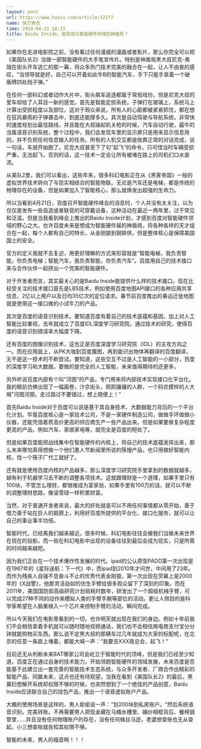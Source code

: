 ```yaml
---
layout: post
url: https://www.huxiu.com/article/32277
name: 快刀青衣
time: 2014-04-21 18:13
title: Baidu Inside，能否成为智能硬件领域的神盾局？
---
```

如果你在走进电影院之前，没有看过任何漫威的漫画或者影片，那么你完全可以把《美国队长2》当做一部智能硬件的大手笔宣传片。特别是神盾局黑大叔尼克-弗瑞在街头开车逃亡的那一幕，将众多热门技术完美的融合在一起，让人不由衷的感叹，“当领导就是好，自己可以开着如此牛B的智能汽车，手下只能手拿着一个破盾牌四处挡子弹。”

在任何一部科幻或者动作大片中，街头飙车追逐都属于常规戏份，但是尼克大叔的爱车却给了人耳目一新的感觉。首先是智能定损系统，子弹打在玻璃上，系统马上计算出受损程度以及部位，这对于观众来说，所有人的心脏都被紧紧抓住，都在想在狂风暴雨的子弹袭击中，到底还能撑多久。其次是自动驾驶与导航系统，非常快的速度规划出最佳路线，并且能在大叔操起机关枪的时候，汽车自动行驶。最牛的当属语音识别系统，整个过程中，我们会发现车里的显示屏只是用来显示信息用的，并不负担任何信息输入的任务。所有的人机交互都是依靠正常的对话完成，说一句话，车就开始跑了。尼克大叔甚至下了句”起飞“的命令，只可惜当时车辆受损严重，无法起飞，否则的话，这一技术一定会让所有被堵在路上的司机们口水直流。

从美队2里，我们可以看出，这些年来，很多科幻电影正在从《黑客帝国》一般的虚拟世界技术转向了与现实相结合的智能物联。无论是汽车还是电梯，都是传统的物理存在的设备，但是如果加入了智能核心，那么就焕发出超强的生命力。

所以当看到4月21日，百度召开智能硬件峰会的消息时，个人并没有太关注，以为仅仅是发布一些自造或者联营的可穿戴设备，这种活动在最近一两年里，过于常见和泛滥。但是当我看到峰会上推出的Baidu Inside计划，才感到百度对智能硬件领域的野心之大。也许百度未来是想成为智能硬件届的神盾局，将各种各样的天才组合在一起，每个人都有自己的特长，从金刚狼到钢铁侠，但是整体核心是保障美国国土的安全。

官方的定义我就不去复述，用更好理解的方式来形容就是”智能电梯，我负责智能，你负责电梯；智能汽车，我负责智能，你负责汽车“。百度用自己的技术接口来与合作伙伴一起拼出一个完美的智能硬件。

对于开发者而言，其实最关心的是Baidu Inside能提供什么样的技术接口。现在比较受关注的技术接口首先是LBS技术，例如使用百度地图API接口的各种应用共享信息，2亿以上用户以及日均35亿次的定位请求。春节前百度推出的春运迁徙地图就是使用这一接口做的小试牛刀的产品。

其次是百度的语音识别技术。要知道百度有着自己的技术底蕴和基因，加上对人工智能比较重视，去年就成立了百度IDL深度学习研究院。通过技术的研究，使得百度的语音识别错误率大幅度下降。

还有百度的图像识别技术，这也正是百度深度学习研究院（IDL）的主攻方向之一。而在应用层上，从PK大咖到百度魔图，再到能识出物体再翻译的百度翻译，无不是这一技术的不断尝试。要知道，这些交互不过是人工智能的一小部分，百度的深度学习和大数据，要做的是完全的人工智能，未来值得期待的还更多。

另外听说百度内部有个叫”河图“的产品，专门用来将内部技术实现接口化平台化。我的眼前仿佛出现了一幅画卷，汴京街头，熙熙攘攘的人群，一个码农模样的人大喊”河图河图，走过路过不要错过，想上随便上！“

首先Baidu Inside对于百度可以说是基于其自身技术、大数据能力背后的一个平台化计划。毕竟百度核心是一家技术公司，不是一家硬件制造公司，做做手环做做小仪器，还能凭借着质高价更高的供应商生产一些产品出来。但是如果要做复杂程度更高的产品，例如汽车、家居家电等，就完全是百度的短处了。

但是如果百度能把战线集中在智能硬件的内核上，将自己的技术底蕴发挥出来，那么未来哪怕真得想做一个他们愚人节新闻里所说的筷搜产品，也只用做好智能内核，找一个筷子厂代工就好了。

还有就是使用百度内核的产品越多，那么深度学习研究院手里拿到的数据就越多，越有利于机器学习去不断的调整各项技术。这就跟理财是一个道理，如果手里只有100块，不管怎么理财，都很难成为富家翁，如果手里有100万的话，就可以不断的调整理财思路，像滚雪球一样积累财富。

当然，对于普通开发者来说，最大的好处就是可以不用任何事情都从零开始，善于借力善于站在巨人的肩膀上，利用好百度所提供的平台化、接口化服务，就可以让自己的事业事半功倍。

智能时代，已经离我们越来越近。很多时候，科幻电影往往会被我们当做未来世界在现在的投影。而一些在科幻电影中出现的设备往往到最后会成为现实，只是所需的时间越来越短。

因为我们正处在一个技术爆炸性发展的时代。ipad的公认原型PADD第一次出现是在1987年的《星际迷航：下一代》中，而ipad到2010年才问世，中间用了23年。而作为残疾人自强不息奋斗不止的优秀代表金刚狼，第一次出现在荧幕上是2000年的《X战警》，他那灵活自如的仿生手臂给很多观众留下了深刻的印象。而在2011年，美国国防部高级研究计划局耗时数年，研发出了一个超级机械手臂，可以完成27种不同的动作来模拟人类的手臂手腕等部位的活动。更让人侧目的是科学家希望在人脑重植入一个芯片来控制手臂的活动，瞬间完成。

所以今天我们在电影里看到的一切，也许明天就出现在我们的身边。例如十年前我们不会相信拿着手机就可以随时随地视频通话，我们也不会相信用电商支付宝分分钟就能购物买东西。那么说不定黑大叔的那辆车过几年就成为大家的标配呢，在北京的任意一条路上堵着，都能大喊一声：“我要去XXX夜总会，起飞！”

目前还无从判断未来BAT哪家公司会屹立于智能时代的顶峰，但是我们已经至少知道，百度正在通过自身的技术能力，开始领跑智能硬件的领域发展，未来百度是否能基于此建立出一套完善的智能技术生态系统，与众多开发者、厂商合作出精彩的智能产品、同赢未来，这点也还有待观望。当我在看到《美国队长2》的最后，黑寡妇想解开系统却权限不够的时候，也突然想到了一个绝佳的产品创意，Baidu Inside应该联合自己的钱包产品，推出一个语音虚拟账户产品。

大概的使用场景是这样的，男人偷偷说一声：”划200块到私房账户。“然后系统语音识别，完美转账。不再需要男人把现金藏在马桶水槽里、婚纱相框背后、餐椅钢管里……并且没有任何物理账户的存在，没有任何蛛丝马迹，老婆想查账也无从查起，小三想查账就告知其权限不够。

智能的未来，男人的福音啊！！！


